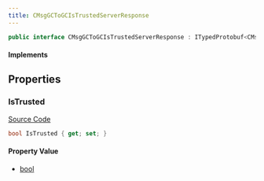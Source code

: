 ```yaml
---
title: CMsgGCToGCIsTrustedServerResponse
---
```


```csharp
public interface CMsgGCToGCIsTrustedServerResponse : ITypedProtobuf<CMsgGCToGCIsTrustedServerResponse>, INativeHandle
```

#### Implements

## Properties

### IsTrusted

[Source Code](https://github.com/swiftly-solution/swiftlys2/blob/beta/managed/src/SwiftlyS2.Generated/Protobufs/Interfaces/CMsgGCToGCIsTrustedServerResponse.cs#L13)

```csharp
bool IsTrusted { get; set; }
```

#### Property Value

- [bool](https://learn.microsoft.com/dotnet/api/system.boolean)

